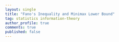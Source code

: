 ```yaml
---
layout: single
title: "Fano's Inequality and Minimax Lower Bound"
tag: statistics information-theory
author_profile: true
comments: true
published: false
---
```

